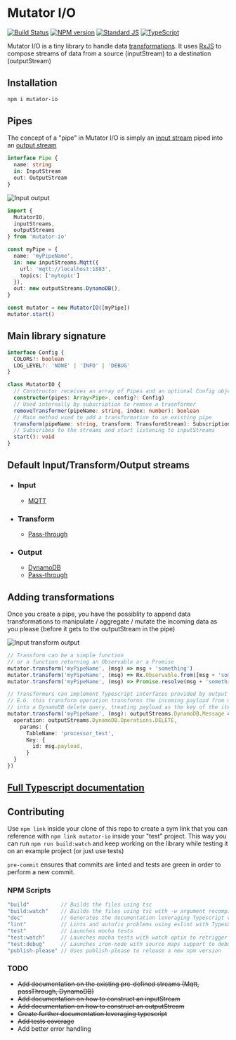 # Mutator I/O

[![Build Status](https://travis-ci.org/AnalyticsFire/mutator-io.svg?branch=master)](https://travis-ci.org/AnalyticsFire/mutator-io)
[![NPM version](https://badge.fury.io/js/mutator-io.svg)](https://badge.fury.io/js/mutator-io)
[![Standard JS](https://img.shields.io/badge/code_style-standard-brightgreen.svg)](https://standardjs.com)
[![TypeScript](https://cdn.rawgit.com/ellerbrock/typescript-badges/6e8282b8/badges/version/typescript-v2.4.svg)](https://www.typescriptlang.org/docs/handbook/release-notes/typescript-2-4.html)

Mutator I/O is a tiny library to handle data [transformations](doc/transform-streams/transform-streams.md). It uses [RxJS](https://github.com/Reactive-Extensions/RxJS) to compose streams of data from a source (inputStream) to a destination (outputStream)

## Installation

```bash
npm i mutator-io
```

## Pipes
The concept of a "pipe" in Mutator I/O is simply an [input stream](doc/input-streams/input-streams.md) piped into an [output stream](doc/output-streams/output-streams.md)

```typescript
interface Pipe {
  name: string
  in: InputStream
  out: OutputStream
}
```

![Input output](../master/doc/assets/input-output.png?raw=true)

```typescript
import {
  MutatorIO,
  inputStreams,
  outputStreams
} from 'mutator-io'

const myPipe = {
  name: 'myPipeName',
  in: new inputStreams.Mqtt({
    url: 'mqtt://localhost:1883',
    topics: ['mytopic']
  }),
  out: new outputStreams.DynamoDB(),
}

const mutator = new MutatorIO([myPipe])
mutator.start()
```

## Main library signature
```typescript
interface Config {
  COLORS?: boolean
  LOG_LEVEL?: 'NONE' | 'INFO' | 'DEBUG'
}

class MutatorIO {
  // Constructor receives an array of Pipes and an optional Config object
  constructor(pipes: Array<Pipe>, config?: Config)
  // Used internally by subscription to remove a trasnformer
  removeTransformer(pipeName: string, index: number): boolean
  // Main method used to add a transformation to an existing pipe
  transform(pipeName: string, transform: TransformStream): Subscription
  // Subscribes to the streams and start listening to inputStreams
  start(): void
}
```

## Default Input/Transform/Output streams
  - ### Input
    - [MQTT](doc/input-streams/mqtt.md)
  - ### Transform
    - [Pass-through](doc/transform-streams/pass-through.md)
  - ### Output
    - [DynamoDB](doc/output-streams/dynamodb.md)
    - [Pass-through](doc/output-streams/pass-through.md)

## Adding transformations
Once you create a pipe, you have the possiblity to append data transformations to manipulate / aggregate / mutate the incoming data as you please (before it gets to the outputStream in the pipe)

![Input transform output](../master/doc/assets/input-transform-output.png?raw=true)

```typescript
// Transform can be a simple function
// or a function returning an Observable or a Promise
mutator.transform('myPipeName', (msg) => msg + 'something')
mutator.transform('myPipeName', (msg) => Rx.Observable.from([msg + 'something']))
mutator.transform('myPipeName', (msg) => Promise.resolve(msg + 'something else delayed'))

// Transformers can implement Typescript interfaces provided by output Streams
// E.G. this transform operation transforms the incoming payload from myPipeName
// into a DynamoDB delete query, treating payload as the key of the item to delete
mutator.transform('myPipeName', (msg): outputStreams.DynamoDB.Message => {
  operation: outputStreams.DynamoDB.Operations.DELETE,
    params: {
      TableName: 'processor_test',
      Key: {
        id: msg.payload,
      }
  }
})
```

## [Full Typescript documentation](/doc/typedoc)

## Contributing

Use `npm link` inside your clone of this repo to create a sym link that you can reference with `npm link mutator-io` inside your "test" project. This way you can run `npm run build:watch` and keep working on the library while testing it on an example project (or just use tests)

`pre-commit` ensures that commits are linted and tests are green in order to perform a new commit.

### NPM Scripts

```javascript
"build"          // Builds the files using tsc
"build:watch"    // Builds the files using tsc with -w argument recompile on change
"doc"            // Generates the documentation leveraging Typescript via Typedoc
"lint"           // Lints and autofix problems using eslint with Typescript parser
"test"           // Launches mocha tests
"test:watch"     // Launches mocha tests with watch optin to retrigger on change
"test:debug"     // Launches iron-node with source maps support to debug tests
"publish-please" // Uses publish-please to release a new npm version
```

### TODO
  - ~~Add documentation on the existing pre-defined streams (Mqtt, passThrough, DynamoDB)~~
  - ~~Add documentation on how to construct an inputStream~~
  - ~~Add documentation on how to construct an outputStream~~
  - ~~Create further documentation leveraging typescript~~
  - ~~Add tests coverage~~
  - Add better error handling
